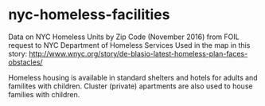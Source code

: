 # nyc-homeless-facilities
Data on NYC Homeless Units by Zip Code (November 2016)
from FOIL request to NYC Department of Homeless Services
Used in the map in this story: 
http://www.wnyc.org/story/de-blasio-latest-homeless-plan-faces-obstacles/

Homeless housing is available in standard shelters and hotels for adults and familites with children. Cluster (private) apartments are also used to house families with children. 
